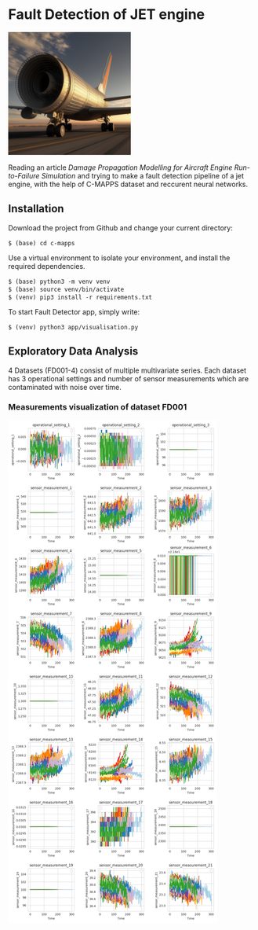 # Fault Detection of JET engine
[<img src="app/assets/image.png" width="250"/>](app/assets/image.png) 

Reading an article *Damage Propagation Modelling for Aircraft Engine Run-to-Failure Simulation* and trying to make a fault detection pipeline of a jet engine, with the help of C-MAPPS dataset and reccurent neural networks.

## Installation
Download the project from Github and change your current directory:
```
$ (base) cd c-mapps
```
Use a virtual environment to isolate your environment, and install the required dependencies.
```
$ (base) python3 -m venv venv
$ (base) source venv/bin/activate
$ (venv) pip3 install -r requirements.txt
```

To start Fault Detector app, simply write:
```
$ (venv) python3 app/visualisation.py
```


## Exploratory Data Analysis
4 Datasets (FD001-4) consist of multiple multivariate series. Each dataset has 3 operational settings and number of sensor measurements which are contaminated with noise over time.

### Measurements visualization of dataset FD001

[<img src="app/assets/eda.png"/>](app/assets/image.png) 



